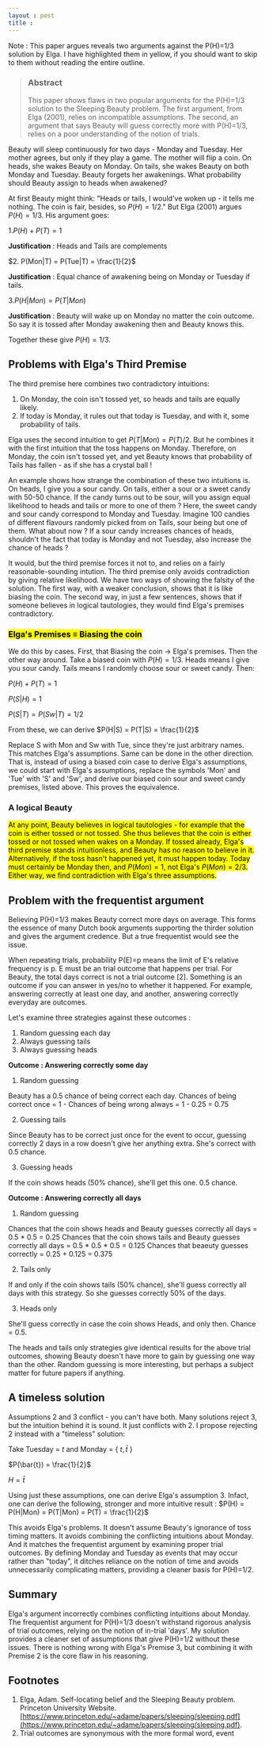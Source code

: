 ```yaml
---
layout : post
title : 
---
```

Note : This paper argues reveals two arguments against the P(H)=1/3 solution by Elga. I have highlighted them in yellow, if you
should want to skip to them without reading the entire outline. 


> ### Abstract
> This paper shows flaws in two popular arguments for the P(H)=1/3 solution to the Sleeping Beauty problem. The first argument, from Elga (2001), relies on incompatible assumptions. The second, an argument that says Beauty will guess correctly more with P(H)=1/3, relies on a poor understanding of the notion of trials.

Beauty will sleep continuously for two days - Monday and Tuesday. Her mother agrees, but only if they play a game. The mother will flip a coin. On heads, she wakes Beauty on Monday. On tails, she wakes Beauty on both Monday and Tuesday. Beauty forgets her awakenings. What probability should Beauty assign to heads when awakened?

At first Beauty might think: "Heads or tails, I would've woken up - it tells me nothing. The coin is fair, besides, so $P(H) = 1/2$." But Elga (2001) argues $P(H) = 1/3$. His argument goes:


$1. P(H) + P(T) = 1$

__Justification__ : Heads and Tails are complements

$2. P(Mon|T) = P(Tue|T) = \frac{1}{2}$

__Justification__ : Equal chance of awakening being on Monday or Tuesday if tails.

$3. P(H|Mon) = P(T|Mon)$

__Justification__ : Beauty will wake up on Monday no matter the coin outcome. So say it is tossed after Monday awakening then and Beauty knows this.

Together these give $P(H) = 1/3$.

## Problems with Elga's Third Premise

The third premise here combines two contradictory intuitions:

1. On Monday, the coin isn't tossed yet, so heads and tails are equally likely. 
1. If today is Monday, it rules out that today is Tuesday, and with it, some probability of tails.

Elga uses the second intuition to get $P(T|Mon) = P(T)/2$. But he combines it with the first intuition that the toss happens on Monday. Therefore, on Monday, the coin isn't tossed yet, and yet Beauty knows that probability of Tails has fallen - as if she has a crystal ball !

An example shows how strange the combination of these two intuitions is. On heads, I give you a sour candy. On tails, either a sour or a sweet candy with 50-50 chance. If the candy turns out to be sour, will you assign equal likelihood to heads and tails or more to one of them ? Here, the sweet candy and sour candy correspond to Monday and Tuesday. Imagine 100 candies of different flavours randomly picked from on Tails, sour being but one of them. What about now ? If a sour candy increases chances of heads, shouldn't
the fact that today is Monday and not Tuesday, also increase the chance of heads ? 

It would, but the third premise forces it not to, and relies on a fairly reasonable-sounding intution. The third premise only avoids
contradiction by giving relative likelihood. We have two ways of showing the falsity of the solution. The first way, with a weaker conclusion, shows that it is like biasing the coin. The second way, in just a few sentences, shows that if someone believes in logical tautologies, they would find Elga's premises contradictory. 

### <mark>Elga's Premises ≡ Biasing the coin</mark>

We do this by cases. First, that Biasing the coin -> Elga's premises. Then the other way around. 
Take a biased coin with $P(H) = 1/3$. Heads means I give you sour candy. Tails means I randomly choose sour or sweet candy. Then:

$P(H) + P(T) = 1$

$P(S|H) = 1$

$P(S|T) = P(Sw|T) = 1/2$

From these, we can derive 
$P(H|S) = P(T|S) = \frac{1}{2}$

Replace S with Mon and Sw with Tue, since they're just arbitrary names. This matches Elga's assumptions. Same can be done in the other direction. That is, instead of using a biased coin case to derive Elga's assumptions, we could start with Elga's assumptions,
replace the symbols 'Mon' and 'Tue' with 'S' and 'Sw', and derive our biased coin sour and sweet candy premises, listed above. This proves the equivalence. 

### A logical Beauty

<mark>At any point, Beauty believes in logical tautologies - for example that the coin is either tossed or not tossed. She thus believes that the coin is either tossed or not tossed when wakes on a Monday. If tossed already, Elga's third premise stands intuitionless, and Beauty has no reason to believe in it. Alternatively, if the toss hasn't happened yet, it must happen today. Today must certainly be Monday then, and $P(Mon)=1$, not Elga's $P(Mon)=2/3$. Either way, we find contradiction with Elga's three assumptions. </mark>


## Problem with the frequentist argument
Believing P(H)=1/3 makes Beauty correct more days on average. This forms the essence of many Dutch book arguments supporting the thirder solution and gives the argument credence. But a true frequentist would see the issue.

When repeating trials, probability P(E)=p means the limit of E's relative frequency is p. E must be an trial outcome that happens per trial. For Beauty, the total days correct is not a trial outcome [2]. Something is an outcome if you can answer in yes/no to whether it happened. For example,  answering correctly at least one day, and another, answering correctly everyday are outcomes.

Let's examine three strategies against these outcomes :

1. Random guessing each day
1. Always guessing tails
1. Always guessing heads


__Outcome : Answering correctly some day__
1. Random guessing

Beauty has a 0.5 chance of being correct each day. Chances of being correct once = 1 - Chances of being wrong always = 1 - 0.25 = 0.75

2. Guessing tails

Since Beauty has to be correct just once for the event to occur, guessing correctly 2 days in a row doesn't give her anything extra. She's correct with 0.5 chance.

3. Guessing heads

If the coin shows heads (50% chance), she'll get this one. 0.5 chance. 

__Outcome : Answering correctly all days__
1. Random guessing

Chances that the coin shows heads and Beauty guesses correctly all days = 0.5 * 0.5 = 0.25
Chances that the coin shows tails and Beauty guesses correctly all days = 0.5 * 0.5 * 0.5 = 0.125
Chances that beaeuty guesses correctly = 0.25 + 0.125 = 0.375

2. Tails only

If and only if the coin shows tails (50% chance), she'll guess correctly all days with this strategy. So she guesses correctly 50% of the days. 

3. Heads only

She'll guess correctly in case the coin shows Heads, and only then. Chance = 0.5. 

The heads and tails only strategies give identical results for the above trial outcomes, showing Beauty doesn't have more to gain by guessing one way than the other. Random guessing is more interesting, but perhaps a subject matter for future papers if anything.

## A timeless solution

Assumptions 2 and 3 conflict - you can't have both. Many solutions reject 3, but the intuition behind it is sound. It just conflicts with 2. I propose rejecting 2 instead with a "timeless" solution:

Take Tuesday = $t$ and Monday = { $t, \bar{t}$ }

$P(\bar{t}) = \frac{1}{2}$

$H=\bar{t}$

Using just these assumptions, one can derive Elga's assumption 3. Infact, one can derive the following, stronger and more intuitive result : 
$P(H) = P(H|Mon) = P(T|Mon) = P(T) = \frac{1}{2}$

This avoids Elga's problems. It doesn't assume Beauty's ignorance of toss timing matters. It avoids combining the conflicting intuitions about Monday. And it matches the frequentist argument by examining proper trial outcomes. By defining Monday and Tuesday as events that may occur rather than "today", it ditches reliance on the notion of time and avoids unnecessarily complicating matters, providing a cleaner basis for P(H)=1/2.

## Summary

Elga's argument incorrectly combines conflicting intuitions about Monday. The frequentist argument for P(H)=1/3 doesn't withstand rigorous analysis of trial outcomes, relying on the notion of in-trial 'days'. My solution provides a cleaner set of assumptions that give P(H)=1/2 without these issues. There is nothing wrong with Elga's Premise 3, but combining it with Premise 2 is the core flaw in his reasoning.


## Footnotes

1. Elga, Adam. Self-locating belief and the Sleeping Beauty problem. Princeton University Website. [https://www.princeton.edu/~adame/papers/sleeping/sleeping.pdf](https://www.princeton.edu/~adame/papers/sleeping/sleeping.pdf).
2. Trial outcomes are synonymous with the more formal word, event